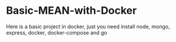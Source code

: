 # Basic-MEAN-with-Docker
Here is a basic project in docker, just you need install node, mongo, express, docker, docker-compose and go
